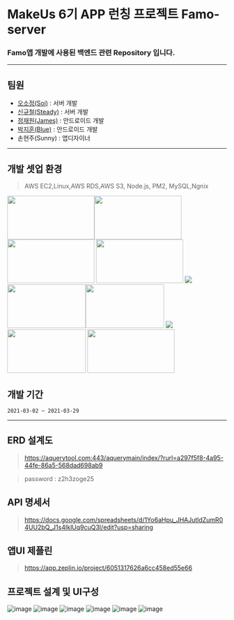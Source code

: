 # MakeUs 6기 APP 런칭 프로젝트  Famo-server
### Famo앱 개발에 사용된 백엔드 관련 Repository 입니다.
---
## 팀원

* [오소정(Soi)](https://github.com/sojungoh) : 서버 개발
* [신규철(Steady)](https://github.com/Resilient923) : 서버 개발
* [정재원(James)](https://github.com/BingoTop) : 안드로이드 개발
* [박지훈(Blue)](https://github.com/jihoon2651) : 안드로이드 개발
* 손현주(Sunny) : 앱디자이너
---
## 개발 셋업 환경
>AWS EC2,Linux,AWS RDS,AWS S3, Node.js, PM2, MySQL,Ngnix

<img src="https://miro.medium.com/max/960/0*uXXbbKGKNQUQonbC.png" width="200" height="100"><img src="https://miro.medium.com/max/960/1*oNM0JVqivoi3lVPF6ygp9Q.png" width="200" height="100"><img src="https://media.vlpt.us/images/leejh3224/post/eeea9dd5-d99a-4b7b-9024-d4866d48ca70/mysql.png" width="200" height="100">
<img src="https://blog.kakaocdn.net/dn/bEUX6s/btqAavSzerd/Q8tjjThKJ82PS4HrBFp5Sk/img.png" width="200" height="100">
<img src="https://t1.daumcdn.net/cfile/tistory/998695465BB792B11F">
<img src="https://upload.wikimedia.org/wikipedia/commons/thumb/9/93/Amazon_Web_Services_Logo.svg/1200px-Amazon_Web_Services_Logo.svg.png" width="180" height="100"><img src="https://img1.daumcdn.net/thumb/R800x0/?scode=mtistory2&fname=https%3A%2F%2Fblog.kakaocdn.net%2Fdn%2FbnveOL%2FbtqKylNzdtm%2FN9aaEvOxd7Hm0N0KJYg6l0%2Fimg.png" width="180" height="100">
<img src="https://blog.kakaocdn.net/dn/W6Lh4/btqyF0AzUo4/K8Al1j63kqBpD0nVBLF8ck/img.png">
<img src="https://media.vlpt.us/images/ayoung0073/post/e736dc61-9be5-4f91-b751-4a1f64bc4a97/rds.png" width="180" height="100">
<img src="https://media.vlpt.us/images/moongq/post/953eec56-74af-4d03-b293-5e91fc0c51b5/nginx.png" width="200" height="100">



## 개발 기간

```
2021-03-02 ~ 2021-03-29

```

---
## ERD 설계도

>https://aquerytool.com:443/aquerymain/index/?rurl=a297f5f8-4a95-44fe-86a5-568dad698ab9

>password : z2h3zoge25


## API 명세서

>https://docs.google.com/spreadsheets/d/1Yo6aHpu_JHAJutldZumR04UU2bQ_J1s4IklUq9cuQ3I/edit?usp=sharing

## 앱UI 제플린

>https://app.zeplin.io/project/6051317626a6cc458ed55e66

## 프로젝트 설계 및 UI구성 


![image](https://user-images.githubusercontent.com/64014651/111032253-9cec9d00-844e-11eb-96b2-98c32469bdab.png)
![image](https://user-images.githubusercontent.com/64014651/111032285-c4dc0080-844e-11eb-940e-b19e00dc817f.png)
![image](https://user-images.githubusercontent.com/64014651/111032297-d4f3e000-844e-11eb-890d-02b16f75edc0.png)
![image](https://user-images.githubusercontent.com/64014651/111032302-dd4c1b00-844e-11eb-8be9-32f670d4044a.png)
![image](https://user-images.githubusercontent.com/64014651/111032313-e76e1980-844e-11eb-96e8-253eb9f921f3.png)
![image](https://user-images.githubusercontent.com/64014651/111032320-f228ae80-844e-11eb-8a6d-c46bfd74930e.png)



